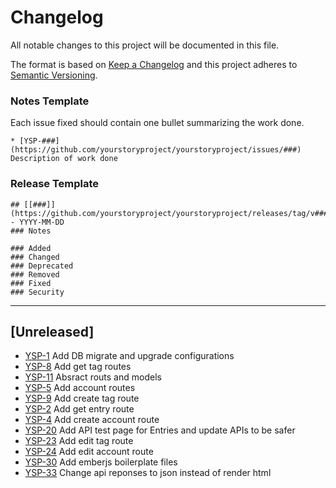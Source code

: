 # Changelog
All notable changes to this project will be documented in this file.

The format is based on [Keep a Changelog](https://keepachangelog.com/en/1.0.0/)
and this project adheres to [Semantic Versioning](https://semver.org/spec/v2.0.0.html).

### Notes Template
Each issue fixed should contain one bullet summarizing the work done.

```
* [YSP-###](https://github.com/yourstoryproject/yourstoryproject/issues/###) Description of work done
```

### Release Template
```
## [[###]](https://github.com/yourstoryproject/yourstoryproject/releases/tag/v###) - YYYY-MM-DD
### Notes

### Added
### Changed
### Deprecated
### Removed
### Fixed
### Security
```

<hr />

## [Unreleased]
* [YSP-1](https://github.com/yourstoryproject/yourstoryproject/issues/1) Add DB migrate and upgrade configurations
* [YSP-8](https://github.com/yourstoryproject/yourstoryproject/issues/8) Add get tag routes
* [YSP-11](https://github.com/yourstoryproject/yourstoryproject/issues/11) Absract routs and models
* [YSP-5](https://github.com/yourstoryproject/yourstoryproject/issues/5) Add account routes
* [YSP-9](https://github.com/yourstoryproject/yourstoryproject/issues/9) Add create tag route
* [YSP-2](https://github.com/yourstoryproject/yourstoryproject/issues/2) Add get entry route
* [YSP-4](https://github.com/yourstoryproject/yourstoryproject/issues/4) Add create account route
* [YSP-20](https://github.com/yourstoryproject/yourstoryproject/issues/20) Add API test page for Entries and update APIs to be safer
* [YSP-23](https://github.com/yourstoryproject/yourstoryproject/issues/23) Add edit tag route
* [YSP-24](https://github.com/yourstoryproject/yourstoryproject/issues/24) Add edit account route
* [YSP-30](https://github.com/yourstoryproject/yourstoryproject/issues/30) Add emberjs boilerplate files
* [YSP-33](https://github.com/yourstoryproject/yourstoryproject/issues/33) Change api reponses to json instead of render html